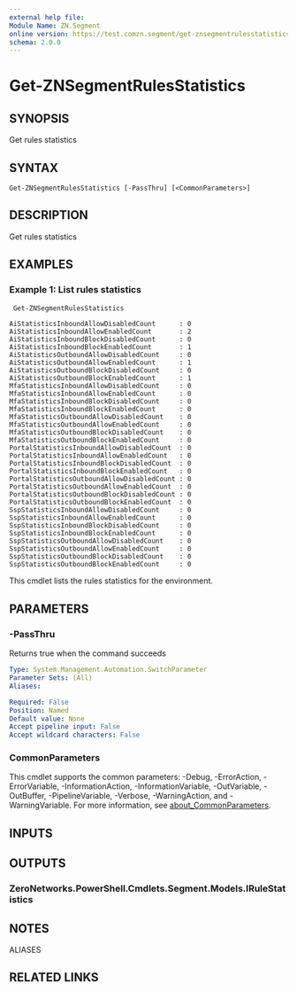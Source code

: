 ```yaml
---
external help file:
Module Name: ZN.Segment
online version: https://test.comzn.segment/get-znsegmentrulesstatistics
schema: 2.0.0
---
```


# Get-ZNSegmentRulesStatistics

## SYNOPSIS
Get rules statistics

## SYNTAX

```
Get-ZNSegmentRulesStatistics [-PassThru] [<CommonParameters>]
```

## DESCRIPTION
Get rules statistics

## EXAMPLES

### Example 1: List rules statistics
```powershell
 Get-ZNSegmentRulesStatistics
```

```output
AiStatisticsInboundAllowDisabledCount      : 0
AiStatisticsInboundAllowEnabledCount       : 2
AiStatisticsInboundBlockDisabledCount      : 0
AiStatisticsInboundBlockEnabledCount       : 1
AiStatisticsOutboundAllowDisabledCount     : 0
AiStatisticsOutboundAllowEnabledCount      : 1
AiStatisticsOutboundBlockDisabledCount     : 0
AiStatisticsOutboundBlockEnabledCount      : 1
MfaStatisticsInboundAllowDisabledCount     : 0
MfaStatisticsInboundAllowEnabledCount      : 0
MfaStatisticsInboundBlockDisabledCount     : 0
MfaStatisticsInboundBlockEnabledCount      : 0
MfaStatisticsOutboundAllowDisabledCount    : 0
MfaStatisticsOutboundAllowEnabledCount     : 0
MfaStatisticsOutboundBlockDisabledCount    : 0
MfaStatisticsOutboundBlockEnabledCount     : 0
PortalStatisticsInboundAllowDisabledCount  : 0
PortalStatisticsInboundAllowEnabledCount   : 0
PortalStatisticsInboundBlockDisabledCount  : 0
PortalStatisticsInboundBlockEnabledCount   : 0
PortalStatisticsOutboundAllowDisabledCount : 0
PortalStatisticsOutboundAllowEnabledCount  : 0
PortalStatisticsOutboundBlockDisabledCount : 0
PortalStatisticsOutboundBlockEnabledCount  : 0
SspStatisticsInboundAllowDisabledCount     : 0
SspStatisticsInboundAllowEnabledCount      : 0
SspStatisticsInboundBlockDisabledCount     : 0
SspStatisticsInboundBlockEnabledCount      : 0
SspStatisticsOutboundAllowDisabledCount    : 0
SspStatisticsOutboundAllowEnabledCount     : 0
SspStatisticsOutboundBlockDisabledCount    : 0
SspStatisticsOutboundBlockEnabledCount     : 0
```

This cmdlet lists the rules statistics for the environment.

## PARAMETERS

### -PassThru
Returns true when the command succeeds

```yaml
Type: System.Management.Automation.SwitchParameter
Parameter Sets: (All)
Aliases:

Required: False
Position: Named
Default value: None
Accept pipeline input: False
Accept wildcard characters: False
```

### CommonParameters
This cmdlet supports the common parameters: -Debug, -ErrorAction, -ErrorVariable, -InformationAction, -InformationVariable, -OutVariable, -OutBuffer, -PipelineVariable, -Verbose, -WarningAction, and -WarningVariable. For more information, see [about_CommonParameters](http://go.microsoft.com/fwlink/?LinkID=113216).

## INPUTS

## OUTPUTS

### ZeroNetworks.PowerShell.Cmdlets.Segment.Models.IRuleStatistics

## NOTES

ALIASES

## RELATED LINKS

